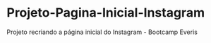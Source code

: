 # Projeto-Pagina-Inicial-Instagram
Projeto recriando a página inicial do Instagram - Bootcamp Everis
